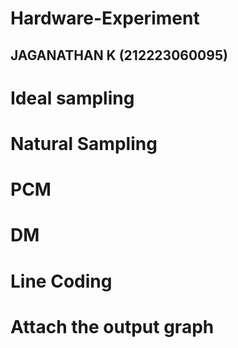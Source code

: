 # Hardware-Experiment
## JAGANATHAN K (212223060095)
# Ideal sampling
# Natural Sampling
# PCM
# DM
# Line Coding 
# Attach the output graph
